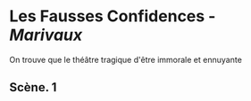 
# Les Fausses Confidences - *Marivaux*
On trouve que le théâtre tragique d'être immorale et ennuyante

## Scène. 1

<!--stackedit_data:
eyJoaXN0b3J5IjpbODIwMjEyNDUyXX0=
-->